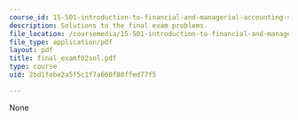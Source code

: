 ```yaml
---
course_id: 15-501-introduction-to-financial-and-managerial-accounting-spring-2004
description: Solutions to the final exam problems.
file_location: /coursemedia/15-501-introduction-to-financial-and-managerial-accounting-spring-2004/2bd1febe2a5f5c1f7a660f80ffed77f5_final_examf02sol.pdf
file_type: application/pdf
layout: pdf
title: final_examf02sol.pdf
type: course
uid: 2bd1febe2a5f5c1f7a660f80ffed77f5

---
```

None